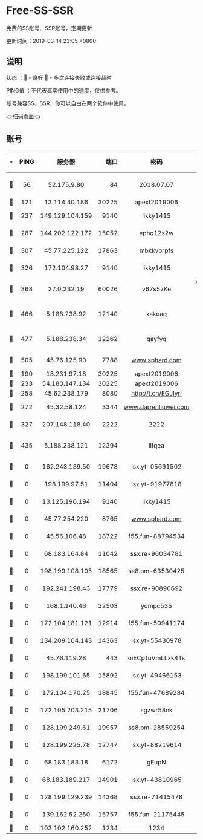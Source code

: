 # Free-SS-SSR

免费的SS账号、SSR账号，定期更新

更新时间：2019-03-14 23:05 +0800

## 说明

状态     ：🙂 - 良好 🙁 - 多次连接失败或连接超时

PING值   ：不代表真实使用中的速度，仅供参考。

账号兼容SS、SSR，你可以自由在两个软件中使用。

👉[扫码页面](https://liesauer.github.io/Free-SS-SSR/)👈

## 账号

|-|PING|服务器|端口|密码|加密方式|区域|
|:----:|:----:|:-----:|-----:|:----:|:----:|:----:|
|🙂|56|52.175.9.80|84|2018.07.07|chacha20-ietf-poly1305|HK|
|🙂|121|13.114.40.186|30225|apext2019006|chacha20|JP|
|🙂|237|149.129.104.159|9140|likky1415|aes-256-cfb|HK|
|🙂|287|144.202.122.172|15052|ephq12s2w|aes-256-cfb|US|
|🙂|307|45.77.225.122|17863|mbkkvbrpfs|aes-256-cfb|GB|
|🙂|326|172.104.98.27|9140|likky1415|aes-256-cfb|JP|
|🙂|368|27.0.232.19|60026|v67s5zKe|xchacha20-ietf-poly1305|HK|
|🙂|466|5.188.238.92|12140|xakuaq|chacha20-ietf-poly1305|BR|
|🙂|477|5.188.238.34|12262|qayfyq|chacha20-ietf-poly1305|BR|
|🙂|505|45.76.125.90|7788|www.sphard.com|aes-256-cfb|AU|
|🙂|190|13.231.97.18|30225|apext2019006|chacha20|JP|
|🙂|233|54.180.147.134|30225|apext2019006|chacha20|KR|
|🙂|258|45.62.238.179|8080|http://t.cn/EGJIyrl|rc4-md5|CA|
|🙂|272|45.32.58.124|3344|www.darrenliuwei.com|aes-256-cfb|JP|
|🙁|327|207.148.118.40|2222|2222|aes-256-cfb|SG|
|🙁|435|5.188.238.121|12394|llfqea|chacha20-ietf-poly1305|BR|
|🙁|0|162.243.139.50|19678|isx.yt-05691502|aes-256-cfb|US|
|🙁|0|198.199.97.51|11404|isx.yt-91977818|aes-256-cfb|US|
|🙁|0|13.125.190.194|9140|likky1415|aes-256-cfb|KR|
|🙁|0|45.77.254.220|8765|www.sphard.com|aes-256-cfb|SG|
|🙁|0|45.56.106.48|18722|f55.fun-88794534|aes-256-cfb|US|
|🙁|0|68.183.164.84|11042|ssx.re-96034781|aes-256-cfb|US|
|🙁|0|198.199.108.105|18565|ss8.pm-63530425|aes-256-cfb|US|
|🙁|0|192.241.198.43|17779|ssx.re-90890692|aes-256-cfb|US|
|🙁|0|168.1.140.46|32503|yompc535|aes-256-cfb|AU|
|🙁|0|172.104.181.121|12914|f55.fun-50941174|aes-256-cfb|SG|
|🙁|0|134.209.104.143|14363|isx.yt-55430978|aes-256-cfb|SG|
|🙁|0|45.76.119.28|443|oiECpTuVmLLxk4Ts|aes-256-cfb|AU|
|🙁|0|198.199.101.65|15892|isx.yt-49466153|aes-256-cfb|US|
|🙁|0|172.104.170.25|18845|f55.fun-47689284|aes-256-cfb|SG|
|🙁|0|172.105.203.215|21706|sgzwr58nk|aes-256-cfb|JP|
|🙁|0|128.199.249.61|19957|ss8.pm-28559254|aes-256-cfb|SG|
|🙁|0|128.199.225.78|12747|isx.yt-88219614|aes-256-cfb|SG|
|🙁|0|68.183.183.18|6172|gEupN|aes-256-cfb|SG|
|🙁|0|68.183.189.217|14901|isx.yt-43810965|aes-256-cfb|SG|
|🙁|0|128.199.129.239|14368|ssx.re-71415478|aes-256-cfb|SG|
|🙁|0|139.162.52.250|15757|f55.fun-21175445|aes-256-cfb|SG|
|🙁|0|103.102.160.252|1234|1234|rc4-md5|JP|
